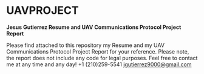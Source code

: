 # UAVPROJECT
**Jesus Gutierrez Resume and UAV Communications Protocol Project Report**

Please find attached to this repository my Resume and my UAV Communications Protocol Project Report for your reference.
Please note, the report does not include any code for legal purposes. 
Feel free to contact me at any time and any day!
+1 (210)259-5541
jgutierrez9000@gmail.com



